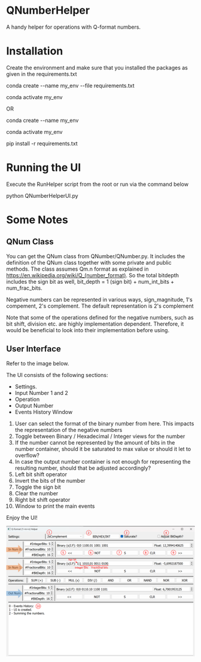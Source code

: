 # QNumberHelper
A handy helper for operations with Q-format numbers.

# Installation
Create the environment and make sure that you installed the packages as given in the requirements.txt

conda create --name my_env --file requirements.txt

conda activate my_env 

OR 

conda create --name my_env

conda activate my_env

pip install -r requirements.txt 

# Running the UI
Execute the RunHelper script from the root or run via the command below

python QNumberHelperUI.py

# Some Notes
## QNum Class
You can get the QNum class from QNumber/QNumber.py. It includes the definition of the QNum class together with some private and public methods. The class assumes Qm.n format as explained in https://en.wikipedia.org/wiki/Q_(number_format). So the total bitdepth includes the sign bit as well, bit_depth = 1 (sign bit) + num_int_bits + num_frac_bits.

Negative numbers can be represented in various ways, sign_magnitude, 1's compement, 2's complement. The default representation is 2's complement

Note that some of the operations defined for the negative numbers, such as bit shift, division etc. are highly implementation dependent. Therefore, it would be beneficial to look into their implementation before using.

## User Interface
Refer to the image below.

The UI consists of the following sections:
- Settings.
- Input Number 1 and 2
- Operation
- Output Number
- Events History Window

1. User can select the format of the binary number from here. This impacts the representation of the negative numbers
2. Toggle between Binary / Hexadecimal / Integer views for the number
3. If the number cannot be represented by the amount of bits in the number container, should it be saturated to max value or should it let to overflow?
4. In case the output number container is not enough for representing the resulting number, should that be adjusted accordingly?
5. Left bit shift operator
6. Invert the bits of the number
7. Toggle the sign bit
8. Clear the number
9. Right bit shift operator
10. Window to print the main events 

Enjoy the UI!

![alt text](UI.png)
